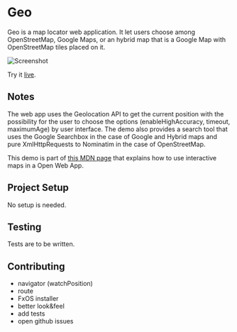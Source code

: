 # Geo

Geo is a map locator web application. It let users choose among OpenStreetMap, Google Maps, or an hybrid map that is a Google Map with OpenStreetMap tiles placed on it. 

![Screenshot](https://mdn.mozillademos.org/files/7175/osm-search.png)

Try it [live](http://goo.gl/FVhr5L).

## Notes

The web app uses the Geolocation API to get the current position with the possibility for the user to choose the options (enableHighAccuracy, timeout, maximumAge) by user interface. The demo also provides a search tool that uses the Google Searchbox in the case of Google and Hybrid maps and pure XmlHttpRequests to Nominatim in the case of OpenStreetMap.

This demo is part of [this MDN page](https://developer.mozilla.org/en-US/Apps/Developing/gather_and_modify_data/Plotting_yourself_on_the_map) that explains how to use interactive maps in a Open Web App.

## Project Setup

No setup is needed. 

## Testing

Tests are to be written.

## Contributing

- navigator (watchPosition)
- route
- FxOS installer
- better look&feel
- add tests
- open github issues
